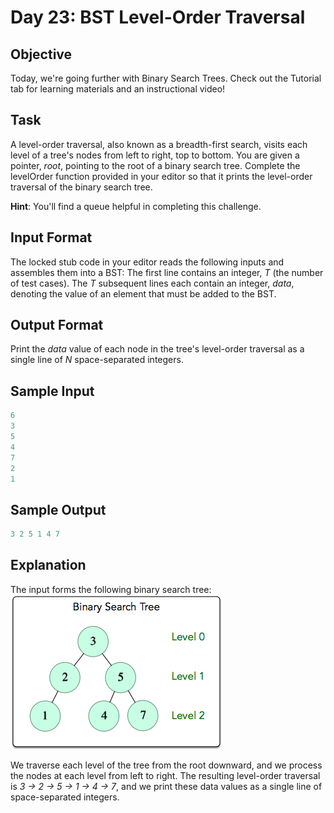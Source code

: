 # Day 23: BST Level-Order Traversal

## Objective

Today, we're going further with Binary Search Trees. Check out the Tutorial tab for learning materials and an instructional video!

## Task

A level-order traversal, also known as a breadth-first search, visits each level of a tree's nodes from left to right, top to bottom. You are given a pointer, *root*, pointing to the root of a binary search tree. Complete the levelOrder function provided in your editor so that it prints the level-order traversal of the binary search tree.

**Hint**: You'll find a queue helpful in completing this challenge.

## Input Format

The locked stub code in your editor reads the following inputs and assembles them into a BST:
The first line contains an integer, *T* (the number of test cases).
The *T* subsequent lines each contain an integer, *data*, denoting the value of an element that must be added to the BST.

## Output Format

Print the *data* value of each node in the tree's level-order traversal as a single line of *N* space-separated integers.

## Sample Input

```c++
6
3
5
4
7
2
1
```

## Sample Output

```c++
3 2 5 1 4 7 
```

## Explanation

The input forms the following binary search tree:
![](BST.png)

We traverse each level of the tree from the root downward, and we process the nodes at each level from left to right. The resulting level-order traversal is *3 -> 2 -> 5 -> 1 -> 4 -> 7*, and we print these data values as a single line of space-separated integers.

